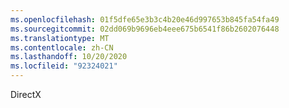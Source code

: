 ```yaml
---
ms.openlocfilehash: 01f5dfe65e3b3c4b20e46d997653b845fa54fa49
ms.sourcegitcommit: 02dd069b9696eb4eee675b6541f86b2602076448
ms.translationtype: MT
ms.contentlocale: zh-CN
ms.lasthandoff: 10/20/2020
ms.locfileid: "92324021"
---
```

DirectX